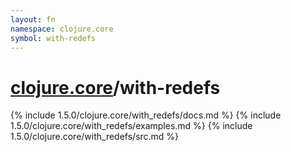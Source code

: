 ```yaml
---
layout: fn
namespace: clojure.core
symbol: with-redefs
---
```


# [clojure.core](../)/with-redefs

{% include 1.5.0/clojure.core/with_redefs/docs.md %}
{% include 1.5.0/clojure.core/with_redefs/examples.md %}
{% include 1.5.0/clojure.core/with_redefs/src.md %}

